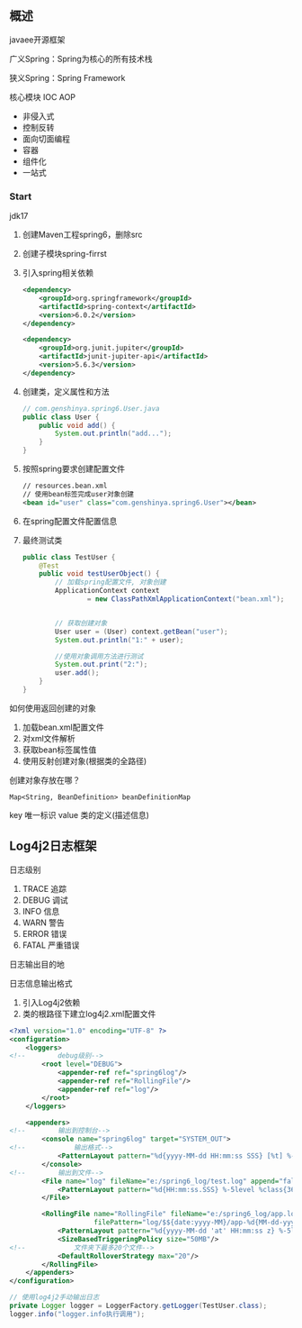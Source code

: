 

## 概述

javaee开源框架

广义Spring：Spring为核心的所有技术栈

狭义Spring：Spring Framework

核心模块 IOC AOP

- 非侵入式
- 控制反转
- 面向切面编程
- 容器
- 组件化
- 一站式

### Start

jdk17

1. 创建Maven工程spring6，删除src

2. 创建子模块spring-firrst

3. 引入spring相关依赖

    ```xml
    <dependency>
    	<groupId>org.springframework</groupId>
        <artifactId>spring-context</artifactId>
        <version>6.0.2</version>
    </dependency>
    
    <dependency>
    	<groupId>org.junit.jupiter</groupId>
        <artifactId>junit-jupiter-api</artifactId>
        <version>5.6.3</version>
    </dependency>
    ```

4. 创建类，定义属性和方法

    ```java
    // com.genshinya.spring6.User.java
    public class User {
        public void add() {
            System.out.println("add...");
        }
    }
    ```

    

5. 按照spring要求创建配置文件

    ```xml
    // resources.bean.xml
    // 使用bean标签完成user对象创建
    <bean id="user" class="com.genshinya.spring6.User"></bean>
    ```

    

6. 在spring配置文件配置信息

7. 最终测试类

    ```java
    public class TestUser {
        @Test
        public void testUserObject() {
            // 加载spring配置文件, 对象创建
            ApplicationContext context
                    = new ClassPathXmlApplicationContext("bean.xml");
    
    
            // 获取创建对象
            User user = (User) context.getBean("user");
            System.out.println("1:" + user);
    
            //使用对象调用方法进行测试
            System.out.print("2:");
            user.add();
        }
    }
    ```

如何使用返回创建的对象

1. 加载bean.xml配置文件
2. 对xml文件解析
3. 获取bean标签属性值
4. 使用反射创建对象(根据类的全路径)

创建对象存放在哪？

`Map<String, BeanDefinition> beanDefinitionMap`

key 唯一标识
value 类的定义(描述信息)

## Log4j2日志框架

日志级别

1. TRACE 追踪
2. DEBUG 调试
3. INFO 信息
4. WARN 警告
5. ERROR 错误
6. FATAL 严重错误

日志输出目的地

日志信息输出格式



1. 引入Log4j2依赖
2. 类的根路径下建立log4j2.xml配置文件

```xml
<?xml version="1.0" encoding="UTF-8" ?>
<configuration>
    <loggers>
<!--        debug级别-->
        <root level="DEBUG">
            <appender-ref ref="spring6log"/>
            <appender-ref ref="RollingFile"/>
            <appender-ref ref="log"/>
        </root>
    </loggers>

    <appenders>
<!--        输出到控制台-->
        <console name="spring6log" target="SYSTEM_OUT">
<!--            输出格式-->
            <PatternLayout pattern="%d{yyyy-MM-dd HH:mm:ss SSS} [%t] %-3level %logger{1024} - %msg%n"/>
        </console>
<!--        输出到文件-->
        <File name="log" fileName="e:/spring6_log/test.log" append="false">
            <PatternLayout pattern="%d{HH:mm:ss.SSS} %-5level %class{36} %L %M - %msg%xEx%n"/>
        </File>

        <RollingFile name="RollingFile" fileName="e:/spring6_log/app.log"
                     filePattern="log/$${date:yyyy-MM}/app-%d{MM-dd-yyyy}-%i.log.gz">
            <PatternLayout pattern="%d{yyyy-MM-dd 'at' HH:mm:ss z} %-5level %class{36} %L %M - %msg%xEx%n"/>
            <SizeBasedTriggeringPolicy size="50MB"/>
<!--            文件夹下最多20个文件-->
            <DefaultRolloverStrategy max="20"/>
        </RollingFile>
    </appenders>
</configuration>

```



```java
// 使用log4j2手动输出日志
private Logger logger = LoggerFactory.getLogger(TestUser.class);
logger.info("logger.info执行调用");
```

